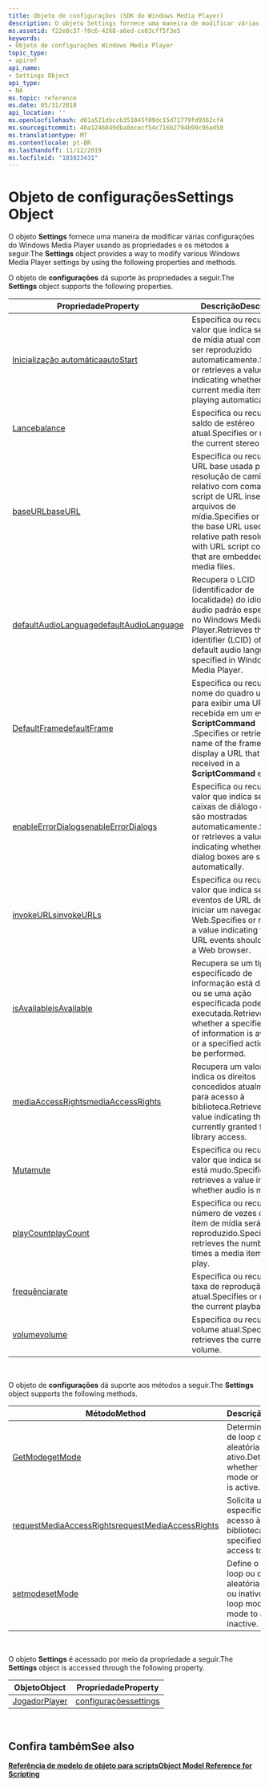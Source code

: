 ```yaml
---
title: Objeto de configurações (SDK do Windows Media Player)
description: O objeto Settings fornece uma maneira de modificar várias configurações do Windows Media Player usando as propriedades e os métodos a seguir.
ms.assetid: f22e8c37-f0c6-4268-a6ed-ce03cff5f3e5
keywords:
- Objeto de configurações Windows Media Player
topic_type:
- apiref
api_name:
- Settings Object
api_type:
- NA
ms.topic: reference
ms.date: 05/31/2018
api_location: ''
ms.openlocfilehash: d01a521dbccb351045f09dc15d71779fd9362cf4
ms.sourcegitcommit: 40a1246849dba8ececf54c716b2794b99c96ad50
ms.translationtype: MT
ms.contentlocale: pt-BR
ms.lasthandoff: 11/12/2019
ms.locfileid: "103823431"
---
```

# <a name="settings-object"></a><span data-ttu-id="ceb79-104">Objeto de configurações</span><span class="sxs-lookup"><span data-stu-id="ceb79-104">Settings Object</span></span>

<span data-ttu-id="ceb79-105">O objeto **Settings** fornece uma maneira de modificar várias configurações do Windows Media Player usando as propriedades e os métodos a seguir.</span><span class="sxs-lookup"><span data-stu-id="ceb79-105">The **Settings** object provides a way to modify various Windows Media Player settings by using the following properties and methods.</span></span>

<span data-ttu-id="ceb79-106">O objeto de **configurações** dá suporte às propriedades a seguir.</span><span class="sxs-lookup"><span data-stu-id="ceb79-106">The **Settings** object supports the following properties.</span></span>



| <span data-ttu-id="ceb79-107">Propriedade</span><span class="sxs-lookup"><span data-stu-id="ceb79-107">Property</span></span>                                                  | <span data-ttu-id="ceb79-108">Descrição</span><span class="sxs-lookup"><span data-stu-id="ceb79-108">Description</span></span>                                                                                                                      |
|-----------------------------------------------------------|----------------------------------------------------------------------------------------------------------------------------------|
| [<span data-ttu-id="ceb79-109">Inicialização automática</span><span class="sxs-lookup"><span data-stu-id="ceb79-109">autoStart</span></span>](settings-autostart.md)                       | <span data-ttu-id="ceb79-110">Especifica ou recupera um valor que indica se o item de mídia atual começa a ser reproduzido automaticamente.</span><span class="sxs-lookup"><span data-stu-id="ceb79-110">Specifies or retrieves a value indicating whether the current media item begins playing automatically.</span></span>                           |
| [<span data-ttu-id="ceb79-111">Lance</span><span class="sxs-lookup"><span data-stu-id="ceb79-111">balance</span></span>](settings-balance.md)                           | <span data-ttu-id="ceb79-112">Especifica ou recupera o saldo de estéreo atual.</span><span class="sxs-lookup"><span data-stu-id="ceb79-112">Specifies or retrieves the current stereo balance.</span></span>                                                                               |
| [<span data-ttu-id="ceb79-113">baseURL</span><span class="sxs-lookup"><span data-stu-id="ceb79-113">baseURL</span></span>](settings-baseurl.md)                           | <span data-ttu-id="ceb79-114">Especifica ou recupera a URL base usada para resolução de caminho relativo com comandos de script de URL inseridos em arquivos de mídia.</span><span class="sxs-lookup"><span data-stu-id="ceb79-114">Specifies or retrieves the base URL used for relative path resolution with URL script commands that are embedded in media files.</span></span> |
| [<span data-ttu-id="ceb79-115">defaultAudioLanguage</span><span class="sxs-lookup"><span data-stu-id="ceb79-115">defaultAudioLanguage</span></span>](settings-defaultaudiolanguage.md) | <span data-ttu-id="ceb79-116">Recupera o LCID (identificador de localidade) do idioma de áudio padrão especificado no Windows Media Player.</span><span class="sxs-lookup"><span data-stu-id="ceb79-116">Retrieves the locale identifier (LCID) of the default audio language specified in Windows Media Player.</span></span>                          |
| [<span data-ttu-id="ceb79-117">DefaultFrame</span><span class="sxs-lookup"><span data-stu-id="ceb79-117">defaultFrame</span></span>](settings-defaultframe.md)                 | <span data-ttu-id="ceb79-118">Especifica ou recupera o nome do quadro usado para exibir uma URL recebida em um evento **ScriptCommand** .</span><span class="sxs-lookup"><span data-stu-id="ceb79-118">Specifies or retrieves the name of the frame used to display a URL that is received in a **ScriptCommand** event.</span></span>                |
| [<span data-ttu-id="ceb79-119">enableErrorDialogs</span><span class="sxs-lookup"><span data-stu-id="ceb79-119">enableErrorDialogs</span></span>](settings-enableerrordialogs.md)     | <span data-ttu-id="ceb79-120">Especifica ou recupera um valor que indica se as caixas de diálogo de erro são mostradas automaticamente.</span><span class="sxs-lookup"><span data-stu-id="ceb79-120">Specifies or retrieves a value indicating whether error dialog boxes are shown automatically.</span></span>                                    |
| [<span data-ttu-id="ceb79-121">invokeURLs</span><span class="sxs-lookup"><span data-stu-id="ceb79-121">invokeURLs</span></span>](settings-invokeurls.md)                     | <span data-ttu-id="ceb79-122">Especifica ou recupera um valor que indica se os eventos de URL devem iniciar um navegador da Web.</span><span class="sxs-lookup"><span data-stu-id="ceb79-122">Specifies or retrieves a value indicating whether URL events should launch a Web browser.</span></span>                                        |
| [<span data-ttu-id="ceb79-123">isAvailable</span><span class="sxs-lookup"><span data-stu-id="ceb79-123">isAvailable</span></span>](settings-isavailable.md)                   | <span data-ttu-id="ceb79-124">Recupera se um tipo especificado de informação está disponível ou se uma ação especificada pode ser executada.</span><span class="sxs-lookup"><span data-stu-id="ceb79-124">Retrieves whether a specified type of information is available or a specified action can be performed.</span></span>                           |
| [<span data-ttu-id="ceb79-125">mediaAccessRights</span><span class="sxs-lookup"><span data-stu-id="ceb79-125">mediaAccessRights</span></span>](settings-mediaaccessrights.md)       | <span data-ttu-id="ceb79-126">Recupera um valor que indica os direitos concedidos atualmente para acesso à biblioteca.</span><span class="sxs-lookup"><span data-stu-id="ceb79-126">Retrieves a value indicating the rights currently granted for library access.</span></span>                                                    |
| [<span data-ttu-id="ceb79-127">Muta</span><span class="sxs-lookup"><span data-stu-id="ceb79-127">mute</span></span>](settings-mute.md)                                 | <span data-ttu-id="ceb79-128">Especifica ou recupera um valor que indica se o áudio está mudo.</span><span class="sxs-lookup"><span data-stu-id="ceb79-128">Specifies or retrieves a value indicating whether audio is muted.</span></span>                                                                |
| [<span data-ttu-id="ceb79-129">playCount</span><span class="sxs-lookup"><span data-stu-id="ceb79-129">playCount</span></span>](settings-playcount.md)                       | <span data-ttu-id="ceb79-130">Especifica ou recupera o número de vezes que um item de mídia será reproduzido.</span><span class="sxs-lookup"><span data-stu-id="ceb79-130">Specifies or retrieves the number of times a media item will play.</span></span>                                                               |
| [<span data-ttu-id="ceb79-131">frequência</span><span class="sxs-lookup"><span data-stu-id="ceb79-131">rate</span></span>](settings-rate.md)                                 | <span data-ttu-id="ceb79-132">Especifica ou recupera a taxa de reprodução atual.</span><span class="sxs-lookup"><span data-stu-id="ceb79-132">Specifies or retrieves the current playback rate.</span></span>                                                                                |
| [<span data-ttu-id="ceb79-133">volume</span><span class="sxs-lookup"><span data-stu-id="ceb79-133">volume</span></span>](settings-volume.md)                             | <span data-ttu-id="ceb79-134">Especifica ou recupera o volume atual.</span><span class="sxs-lookup"><span data-stu-id="ceb79-134">Specifies or retrieves the current volume.</span></span>                                                                                       |



 

<span data-ttu-id="ceb79-135">O objeto de **configurações** dá suporte aos métodos a seguir.</span><span class="sxs-lookup"><span data-stu-id="ceb79-135">The **Settings** object supports the following methods.</span></span>



| <span data-ttu-id="ceb79-136">Método</span><span class="sxs-lookup"><span data-stu-id="ceb79-136">Method</span></span>                                                            | <span data-ttu-id="ceb79-137">Descrição</span><span class="sxs-lookup"><span data-stu-id="ceb79-137">Description</span></span>                                                 |
|-------------------------------------------------------------------|-------------------------------------------------------------|
| [<span data-ttu-id="ceb79-138">GetMode</span><span class="sxs-lookup"><span data-stu-id="ceb79-138">getMode</span></span>](settings-getmode.md)                                   | <span data-ttu-id="ceb79-139">Determina se o modo de loop ou de ordem aleatória está ativo.</span><span class="sxs-lookup"><span data-stu-id="ceb79-139">Determines whether the loop mode or shuffle mode is active.</span></span> |
| [<span data-ttu-id="ceb79-140">requestMediaAccessRights</span><span class="sxs-lookup"><span data-stu-id="ceb79-140">requestMediaAccessRights</span></span>](settings-requestmediaaccessrights.md) | <span data-ttu-id="ceb79-141">Solicita um nível especificado de acesso à biblioteca.</span><span class="sxs-lookup"><span data-stu-id="ceb79-141">Requests a specified level of access to the library.</span></span>        |
| [<span data-ttu-id="ceb79-142">setmode</span><span class="sxs-lookup"><span data-stu-id="ceb79-142">setMode</span></span>](settings-setmode.md)                                   | <span data-ttu-id="ceb79-143">Define o modo de loop ou de ordem aleatória como ativo ou inativo.</span><span class="sxs-lookup"><span data-stu-id="ceb79-143">Sets the loop mode or shuffle mode to active or inactive.</span></span>   |



 

<span data-ttu-id="ceb79-144">O objeto **Settings** é acessado por meio da propriedade a seguir.</span><span class="sxs-lookup"><span data-stu-id="ceb79-144">The **Settings** object is accessed through the following property.</span></span>



| <span data-ttu-id="ceb79-145">Objeto</span><span class="sxs-lookup"><span data-stu-id="ceb79-145">Object</span></span>                      | <span data-ttu-id="ceb79-146">Propriedade</span><span class="sxs-lookup"><span data-stu-id="ceb79-146">Property</span></span>                        |
|-----------------------------|---------------------------------|
| [<span data-ttu-id="ceb79-147">Jogador</span><span class="sxs-lookup"><span data-stu-id="ceb79-147">Player</span></span>](player-object.md) | [<span data-ttu-id="ceb79-148">configurações</span><span class="sxs-lookup"><span data-stu-id="ceb79-148">settings</span></span>](player-settings.md) |



 

## <a name="see-also"></a><span data-ttu-id="ceb79-149">Confira também</span><span class="sxs-lookup"><span data-stu-id="ceb79-149">See also</span></span>

<dl> <dt>

[<span data-ttu-id="ceb79-150">**Referência de modelo de objeto para scripts**</span><span class="sxs-lookup"><span data-stu-id="ceb79-150">**Object Model Reference for Scripting**</span></span>](object-model-reference-for-scripting.md)
</dt> </dl>

 

 




